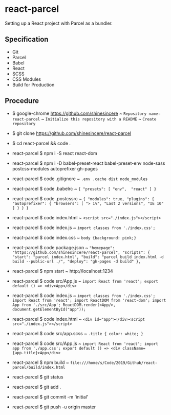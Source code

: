 # react-parcel

Setting up a React project with Parcel as a bundler.

## Specification

* Git
* Parcel
* Babel 
* React
* SCSS
* CSS Modules
* Build for Production

## Procedure

* $ google-chrome https://github.com/shinesincere
~ `Repository name: react-parcel`
~ `Initialize this repository with a README`
~ `Create repository`

* $ git clone https://github.com/shinesincere/react-parcel

* $ cd react-parcel && code .

* react-parcel $ npm i -S react react-dom

* react-parcel $ npm i -D babel-preset-react babel-preset-env node-sass postcss-modules autoprefixer gh-pages

* react-parcel $ code .gitignore 
~ `.env .cache dist node_modules`

* react-parcel $ code .babelrc
~ `
  {
    "presets": [
      "env", 
      "react"
    ]
  }
`

* react-parcel $ code .postcssrc
~ `
  {
    "modules": true,
    "plugins": {
      "autoprefixer": {
        "browsers": [
          "> 1%",
          "Last 2 versions",
          "IE 10"
        ]
      }
    }
  }
`  

* react-parcel $ code index.html 
~ `<script src="./index.js"></script>`

* react-parcel $ code index.js
~ `import classes from './index.css';`

* react-parcel $ code index.css
~ `body {background: pink;}`

* react-parcel $ code package.json
~ `
  "homepage": "https://github.com/shinesincere/react-parcel",
  "scripts": {
    "start": "parcel index.html",
    "build": "parcel build index.html -d build --public-url ./",
    "deploy": "gh-pages -d build"
  },
`

* react-parcel $ npm start
~ http://localhost:1234

* react-parcel $ code src/App.js
~ `
  import React from 'react';
  export default () => <div>App</div>
`

* react-parcel $ code index.js
~ `
  import classes from './index.css';
  import React from 'react';
  import ReactDOM from 'react-dom';
  import App from './src/App';
  ReactDOM.render(<App/>, document.getElementById("app"));
`

* react-parcel $ code index.html
~ `<div id="app"></div><script src="./index.js"></script>`

* react-parcel $ code src/app.scss
~ `
  .title {
    color: white;
  }
`

* react-parcel $ code src/App.js
~ `
  import React from 'react';
  import app from './app.css';
  export default () => <div className={app.title}>App</div>
`

* react-parcel $ npm build
~ `file:///home/s/Code/2019/Github/react-parcel/build/index.html`

* react-parcel $ git status

* react-parcel $ git add .

* react-parcel $ git commit -m 'initial'

* react-parcel $ git push -u origin master